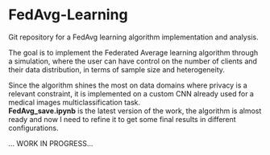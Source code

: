 # FedAvg-Learning
Git repository for a FedAvg learning algorithm implementation and analysis.

The goal is to implement the Federated Average learning algorithm through a simulation, where the user can have control on the number of clients and their data distribution, in terms of sample size and heterogeneity.

Since the algorithm shines the most on data domains where privacy is a relevant constraint, it is implemented on a custom CNN already used for a medical images multiclassification task.\
**FedAvg_save.ipynb** is the latest version of the work, the algorithm is almost ready and now I need to refine it to get some final results in different configurations.

... WORK IN PROGRESS...
